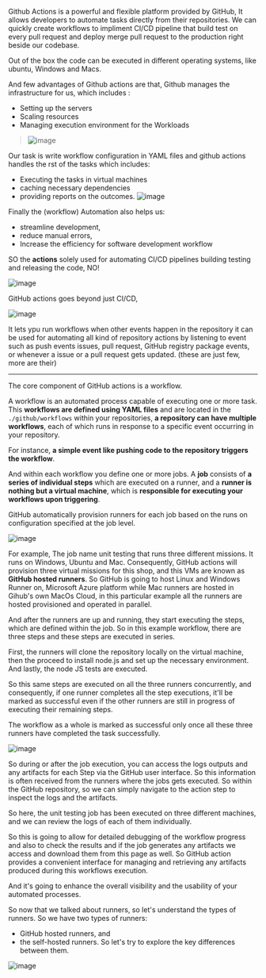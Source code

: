 Github Actions is a powerful and flexible platform provided by GitHub, It allows developers to automate tasks directly from their repositories.
We can quickly create workflows to impliment CI/CD pipeline that build test on every pull request and deploy merge pull request to the production right beside our codebase.

Out of the box the code can be executed in different operating systems, like ubuntu, Windows and Macs.

And few advantages of Github actions are that, Github manages the infrastructure for us, which includes :
* Setting up the servers
* Scaling resources
* Managing execution environment for the Workloads
> ![image](https://github.com/user-attachments/assets/47533db0-7bcc-4c08-a86d-66a327159324)

Our task is write workflow configuration in YAML files and github actions handles the rst of the tasks which includes:
* Executing the tasks in virtual machines
* caching necessary dependencies
* providing reports on the outcomes.
![image](https://github.com/user-attachments/assets/7465a0c1-2ed9-4f53-983f-e94b8113b970)

Finally the (workflow) Automation also helps us:
* streamline development,
* reduce manual errors,
* Increase the efficiency for software development workflow

SO the **actions** solely used for automating CI/CD pipelines building testing and releasing the code, NO!

![image](https://github.com/user-attachments/assets/29572b42-cfc1-45b3-89b8-31916ba1e9be)

GitHub actions goes beyond just CI/CD,

![image](https://github.com/user-attachments/assets/ea89832a-85fb-4ecf-b571-af6befd431fa)

It lets ypu run workflows when other events happen in the repository it can be used for automating all kind of repository actions by listening to event such as push events issues, pull request, GitHub registry package events, or whenever a issue or a pull request gets updated. (these are just few, more are their)

-------

The core component of GitHub actions is a workflow. 

A workflow is an automated process capable of executing one or more task. This **workflows are defined using YAML files** and are located in the `./github/workflows` within your repositories, **a repository can have multiple workflows**, each of which runs in response to a specific event occurring in your repository.

For instance, **a simple event like pushing code to the repository triggers the workflow**. 

And within each workflow you define one or more jobs. A **job** consists of **a series of individual steps** which are executed on a runner, and a **runner is nothing but a virtual machine**, which is **responsible for executing your workflows upon triggering**.

GitHub automatically provision runners for each job based on the runs on configuration specified at the job level. 


![image](https://github.com/user-attachments/assets/6539dfa6-0ebb-4ef0-a2a6-cebd83347fe1)

For example, The job name unit testing that runs three different missions. It runs on Windows, Ubuntu and Mac. Consequently, GitHub actions will provision three virtual missions for this shop, and this VMs are known as **GitHub hosted runners**. So GitHub is going to host Linux and Windows Runner on, Microsoft Azure platform while Mac runners are hosted in Gihub's own MacOs Cloud, in this particular example all the runners are hosted provisioned and operated in parallel.

And after the runners are up and running, they start executing the steps, which are defined within the job. So in this example workflow, there are three steps and these steps are executed in series. 

First, the runners will clone the repository locally on the virtual machine, then the proceed to install node.js and set up the necessary environment. And lastly, the node JS tests are executed. 

So this same steps are executed on all the three runners concurrently, and consequently, if one runner completes all the step executions, it'll be marked as successful even if the other runners are still in progress of executing their remaining steps. 

The workflow as a whole is marked as successful only once all these three runners have completed the task successfully. 

![image](https://github.com/user-attachments/assets/24459142-b447-4e01-95a3-38182246f270)

So during or after the job execution, you can access the logs outputs and any artifacts for each Step via the GitHub user interface. So this information is often received from the runners where the jobs gets executed. So within the GitHub repository, so we can simply navigate to the action step to inspect the logs and the artifacts. 

So here, the unit testing job has been executed on three different machines, and we can review the logs of each of them individually. 

So this is going to allow for detailed debugging of the workflow progress and also to check the results and if the job generates any artifacts we access and download them from this page as well. So GitHub action provides a convenient interface for managing and retrieving any artifacts produced during this workflows execution. 

And it's going to enhance the overall visibility and the usability of your automated processes. 

So now that we talked about runners, so let's understand the types of runners. So we have two types of runners:
* GitHub hosted runners, and
* the self-hosted runners.
So let's try to explore the key differences between them.

![image](https://github.com/user-attachments/assets/3226572c-f734-4321-9ab1-55f2bb89fbad)
